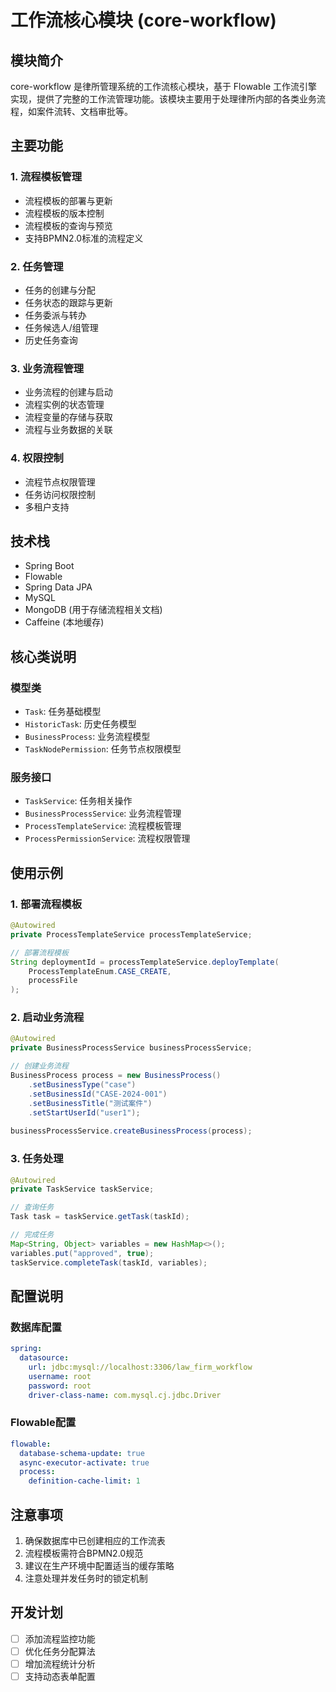 # 工作流核心模块 (core-workflow)

## 模块简介
core-workflow 是律所管理系统的工作流核心模块，基于 Flowable 工作流引擎实现，提供了完整的工作流管理功能。该模块主要用于处理律所内部的各类业务流程，如案件流转、文档审批等。

## 主要功能

### 1. 流程模板管理
- 流程模板的部署与更新
- 流程模板的版本控制
- 流程模板的查询与预览
- 支持BPMN2.0标准的流程定义

### 2. 任务管理
- 任务的创建与分配
- 任务状态的跟踪与更新
- 任务委派与转办
- 任务候选人/组管理
- 历史任务查询

### 3. 业务流程管理
- 业务流程的创建与启动
- 流程实例的状态管理
- 流程变量的存储与获取
- 流程与业务数据的关联

### 4. 权限控制
- 流程节点权限管理
- 任务访问权限控制
- 多租户支持

## 技术栈
- Spring Boot
- Flowable
- Spring Data JPA
- MySQL
- MongoDB (用于存储流程相关文档)
- Caffeine (本地缓存)

## 核心类说明

### 模型类
- `Task`: 任务基础模型
- `HistoricTask`: 历史任务模型
- `BusinessProcess`: 业务流程模型
- `TaskNodePermission`: 任务节点权限模型

### 服务接口
- `TaskService`: 任务相关操作
- `BusinessProcessService`: 业务流程管理
- `ProcessTemplateService`: 流程模板管理
- `ProcessPermissionService`: 流程权限管理

## 使用示例

### 1. 部署流程模板
```java
@Autowired
private ProcessTemplateService processTemplateService;

// 部署流程模板
String deploymentId = processTemplateService.deployTemplate(
    ProcessTemplateEnum.CASE_CREATE, 
    processFile
);
```

### 2. 启动业务流程
```java
@Autowired
private BusinessProcessService businessProcessService;

// 创建业务流程
BusinessProcess process = new BusinessProcess()
    .setBusinessType("case")
    .setBusinessId("CASE-2024-001")
    .setBusinessTitle("测试案件")
    .setStartUserId("user1");
    
businessProcessService.createBusinessProcess(process);
```

### 3. 任务处理
```java
@Autowired
private TaskService taskService;

// 查询任务
Task task = taskService.getTask(taskId);

// 完成任务
Map<String, Object> variables = new HashMap<>();
variables.put("approved", true);
taskService.completeTask(taskId, variables);
```

## 配置说明

### 数据库配置
```yaml
spring:
  datasource:
    url: jdbc:mysql://localhost:3306/law_firm_workflow
    username: root
    password: root
    driver-class-name: com.mysql.cj.jdbc.Driver
```

### Flowable配置
```yaml
flowable:
  database-schema-update: true
  async-executor-activate: true
  process:
    definition-cache-limit: 1
```

## 注意事项
1. 确保数据库中已创建相应的工作流表
2. 流程模板需符合BPMN2.0规范
3. 建议在生产环境中配置适当的缓存策略
4. 注意处理并发任务时的锁定机制

## 开发计划
- [ ] 添加流程监控功能
- [ ] 优化任务分配算法
- [ ] 增加流程统计分析
- [ ] 支持动态表单配置 